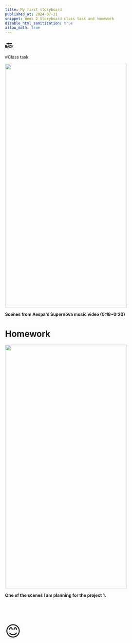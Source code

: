 ```yaml
---
title: My first storyboard
published_at: 2024-07-31
snippet: Week 2 Storyboard class task and homework
disable_html_sanitization: true
allow_math: true
---
```



<a href="https://julienoh000-dms1-blog-83.deno.dev/" style="text-decoration: none; color: black;"><span style="font-size: 30px;">🔙</span></a>


#Class task


<img src="class task.png" width="400" height="800">

**Scenes from Aespa's Supernova music video (0:18~0:20)**



# Homework

<img src="homework.png" width="400" height="800">

**One of the scenes I am planning for the project 1.**




<br>
<br>
<br>


<span style="font-size: 50px;">😊</span>
